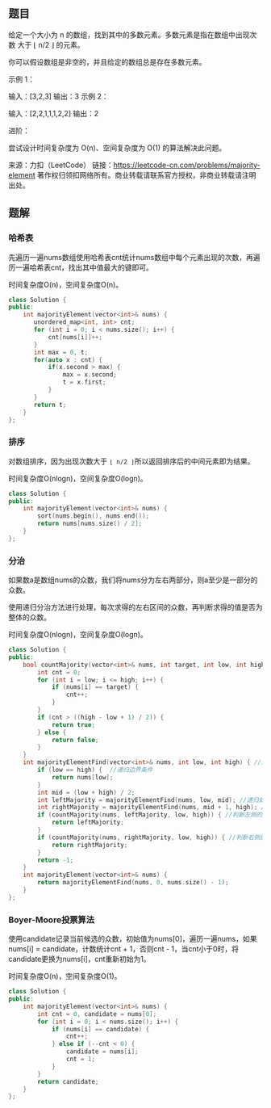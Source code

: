 ## 题目

给定一个大小为 n 的数组，找到其中的多数元素。多数元素是指在数组中出现次数 大于 ⌊ n/2 ⌋ 的元素。

你可以假设数组是非空的，并且给定的数组总是存在多数元素。

 

示例 1：

输入：[3,2,3]
输出：3
示例 2：

输入：[2,2,1,1,1,2,2]
输出：2


进阶：

尝试设计时间复杂度为 O(n)、空间复杂度为 O(1) 的算法解决此问题。

来源：力扣（LeetCode）
链接：https://leetcode-cn.com/problems/majority-element
著作权归领扣网络所有。商业转载请联系官方授权，非商业转载请注明出处。

## 题解

### 哈希表

先遍历一遍nums数组使用哈希表cnt统计nums数组中每个元素出现的次数，再遍历一遍哈希表cnt，找出其中值最大的键即可。

时间复杂度O(n)，空间复杂度O(n)。

```c++
class Solution {
public:
    int majorityElement(vector<int>& nums) {
       unordered_map<int, int> cnt;
       for (int i = 0; i < nums.size(); i++) {
           cnt[nums[i]]++;
       } 
       int max = 0, t;
       for(auto x : cnt) {
           if(x.second > max) {
               max = x.second;
               t = x.first;
           }
       }
       return t;
    }
};
```

### 排序

对数组排序，因为出现次数大于 `⌊ n/2 ⌋`所以返回排序后的中间元素即为结果。

时间复杂度O(nlogn)，空间复杂度O(logn)。

```c++
class Solution {
public:
    int majorityElement(vector<int>& nums) {
        sort(nums.begin(), nums.end());
        return nums[nums.size() / 2];
    }
};
```

### 分治

如果数a是数组nums的众数，我们将nums分为左右两部分，则a至少是一部分的众数。

使用递归分治方法进行处理，每次求得的左右区间的众数，再判断求得的值是否为整体的众数。

时间复杂度O(nlogn)，空间复杂度O(logn)。

```c++
class Solution {
public:
    bool countMajority(vector<int>& nums, int target, int low, int high) { //判断是否为众数
        int cnt = 0;
        for (int i = low; i <= high; i++) {
            if (nums[i] == target) {
                cnt++;
            }
        }
        if (cnt > ((high - low + 1) / 2)) {
            return true;
        } else {
            return false;
        }
    }
    int majorityElementFind(vector<int>& nums, int low, int high) { //递归分治处理
        if (low == high) {  //递归边界条件
            return nums[low];
        }
        int mid = (low + high) / 2;
        int leftMajority = majorityElementFind(nums, low, mid); //递归处理左侧区间
        int rightMajority = majorityElementFind(nums, mid + 1, high); //递归处理右侧区间
        if (countMajority(nums, leftMajority, low, high)) { //判断左侧的值是否为整体众数
            return leftMajority;
        }
        if (countMajority(nums, rightMajority, low, high)) { //判断右侧的值是否为整体正数
            return rightMajority;
        }
        return -1;
    }
    int majorityElement(vector<int>& nums) {
        return majorityElementFind(nums, 0, nums.size() - 1);
    }
};
```

### Boyer-Moore投票算法

使用candidate记录当前候选的众数，初始值为nums[0]，遍历一遍nums，如果nums[i] = candidate，计数统计cnt + 1，否则cnt  - 1，当cnt小于0时，将candidate更换为nums[i]，cnt重新初始为1。

时间复杂度O(n)，空间复杂度O(1)。

```c++
class Solution {
public:
    int majorityElement(vector<int>& nums) {
        int cnt = 0, candidate = nums[0];
        for (int i = 0; i < nums.size(); i++) {
            if (nums[i] == candidate) {
                cnt++;
            } else if (--cnt < 0) {
                candidate = nums[i];
                cnt = 1;
            }
        }
        return candidate;
    }
};
```

